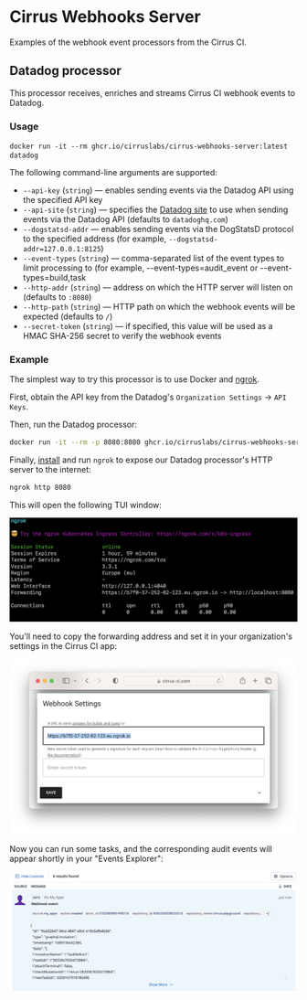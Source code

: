 # Cirrus Webhooks Server

Examples of the webhook event processors from the Cirrus CI.

## Datadog processor

This processor receives, enriches and streams Cirrus CI webhook events to Datadog.

### Usage

```
docker run -it --rm ghcr.io/cirruslabs/cirrus-webhooks-server:latest datadog
```

The following command-line arguments are supported:

* `--api-key` (`string`) — enables sending events via the Datadog API using the specified API key
* `--api-site` (`string`) — specifies the [Datadog site](https://docs.datadoghq.com/getting_started/site/) to use when sending events via the Datadog API (defaults to `datadoghq.com`)
* `--dogstatsd-addr` — enables sending events via the DogStatsD protocol to the specified address (for example, `--dogstatsd-addr=127.0.0.1:8125`)
* `--event-types` (`string`) — comma-separated list of the event types to limit processing to (for example, --event-types=audit_event or --event-types=build,task
* `--http-addr` (`string`) — address on which the HTTP server will listen on (defaults to `:8080`)
* `--http-path` (`string`) — HTTP path on which the webhook events will be expected (defaults to `/`)
* `--secret-token` (`string`) — if specified, this value will be used as a HMAC SHA-256 secret to verify the webhook events

### Example

The simplest way to try this processor is to use Docker and [ngrok](https://ngrok.com/).

First, obtain the API key from the Datadog's `Organization Settings` → `API Keys`.

Then, run the Datadog processor:

```sh
docker run -it --rm -p 8080:8080 ghcr.io/cirruslabs/cirrus-webhooks-server:latest datadog --api-key=$DD_API_KEY
```

Finally, [install](https://ngrok.com/download) and run `ngrok` to expose our Datadog processor's HTTP server to the internet:

```sh
ngrok http 8080
```

This will open the following TUI window:

![](docs/ngrok-http-8080.png)

You'll need to copy the forwarding address and set it in your organization's settings in the Cirrus CI app:

![](docs/cirrus-ci-webhook-settings.png)

Now you can run some tasks, and the corresponding audit events will appear shortly in your "Events Explorer":

![](docs/datadog-webhook-event.png)
